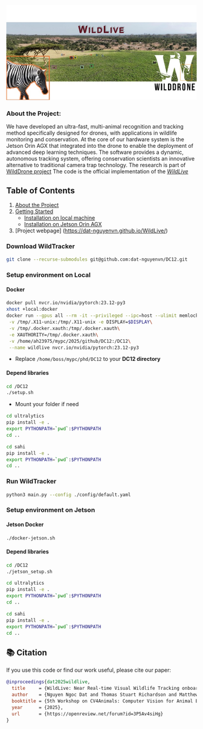 ![Alt text](images/title.png)
### About the Project:
We have developed an ultra-fast, multi-animal recognition and tracking method specifically designed for drones, with applications in wildlife monitoring and conservation. At the core of our hardware system is the Jetson Orin AGX that integrated into the drone to enable the deployment of advanced deep learning techniques. The software provides a dynamic, autonomous tracking system, offering conservation scientists an innovative alternative to traditional camera trap technology. The research is part of [WildDrone project](https://wilddrone.eu/)
The code is the official implementation of the [*WildLive*](https://arxiv.org/abs/2504.10165)

## Table of Contents
1. [About the Project](#about-the-project)
2. [Getting Started](#getting-started)
   - [Installation on local machine](#Setup-environment-on-Local)
   - [Installation on Jetson Orin AGX](#Setup-environment-on-Jetson)
3. [Project webpage]  (https://dat-nguyenvn.github.io/WildLive/)



### Download WildTracker
```bash
git clone --recurse-submodules git@github.com:dat-nguyenvn/DC12.git
```

### Setup environment on Local
#### Docker
```bash
docker pull nvcr.io/nvidia/pytorch:23.12-py3
xhost +local:docker
docker run --gpus all --rm -it --privileged --ipc=host --ulimit memlock=-1 \
 -v /tmp/.X11-unix:/tmp/.X11-unix -e DISPLAY=$DISPLAY\
 -v /tmp/.docker.xauth:/tmp/.docker.xauth\
 -e XAUTHORITY=/tmp/.docker.xauth\
 -v /home/ah23975/mypc/2025/github/DC12:/DC12\
 --name wildlive nvcr.io/nvidia/pytorch:23.12-py3

```
* Replace `/home/boss/mypc/phd/DC12` to your **DC12 directory**


#### Depend libraries
```bash
cd /DC12
./setup.sh
```
* Mount your folder if need

```bash
cd ultralytics
pip install -e .
export PYTHONPATH=`pwd`:$PYTHONPATH
cd ..
```

```bash
cd sahi
pip install -e .
export PYTHONPATH=`pwd`:$PYTHONPATH
cd ..
```

### Run WildTracker
```bash 
python3 main.py --config ./config/default.yaml
```

### Setup environment on Jetson
#### Jetson Docker 
```bash
./docker-jetson.sh

```
#### Depend libraries
```bash
cd /DC12
./jetson_setup.sh
```


```bash
cd ultralytics
pip install -e .
export PYTHONPATH=`pwd`:$PYTHONPATH
cd ..
```

```bash
cd sahi
pip install -e .
export PYTHONPATH=`pwd`:$PYTHONPATH
cd ..
```

## 📚 Citation

If you use this code or find our work useful, please cite our paper:

```bibtex
@inproceedings{dat2025wildlive,
  title     = {WildLive: Near Real-time Visual Wildlife Tracking onboard {UAV}s},
  author    = {Nguyen Ngoc Dat and Thomas Stuart Richardson and Matthew Watson and Kilian Meier and Jenna Marie Kline and Sid Reid and Guy Maalouf and Duncan Hine and Majid Mirmehdi and Tilo Burghardt},
  booktitle = {5th Workshop on CV4Animals: Computer Vision for Animal Behavior Tracking and Modeling, In conjunction with Computer Vision and Pattern Recognition 2025},
  year      = {2025},
  url       = {https://openreview.net/forum?id=3P5Av4siHg}
}